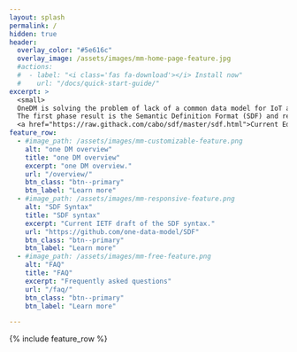 ```yaml
---
layout: splash
permalink: /
hidden: true
header:
  overlay_color: "#5e616c"
  overlay_image: /assets/images/mm-home-page-feature.jpg
  #actions:
  #  - label: "<i class='fas fa-download'></i> Install now"
  #    url: "/docs/quick-start-guide/"
excerpt: >
  <small>
  OneDM is solving the problem of lack of a common data model for IoT and IoT devices. Each IoT standards organization, and many IoT platform vendors, have created their own version of an IoT data model framework, each with a bespoke meta-model and representation language.<br/>
  The first phase result is the Semantic Definition Format (SDF) and related tools and frameworks to manage the contribution of data models from diverse sources, and collection of these data models in a single place.<br/>
  <a href="https://raw.githack.com/cabo/sdf/master/sdf.html">Current Editors version of SDF.</a></small>
feature_row:
  - #image_path: /assets/images/mm-customizable-feature.png
    alt: "one DM overview"
    title: "one DM overview"
    excerpt: "one DM overview."
    url: "/overview/"
    btn_class: "btn--primary"
    btn_label: "Learn more"
  - #image_path: /assets/images/mm-responsive-feature.png
    alt: "SDF Syntax"
    title: "SDF syntax"
    excerpt: "Current IETF draft of the SDF syntax."
    url: "https://github.com/one-data-model/SDF"
    btn_class: "btn--primary"
    btn_label: "Learn more"
  - #image_path: /assets/images/mm-free-feature.png
    alt: "FAQ"
    title: "FAQ"
    excerpt: "Frequently asked questions"
    url: "/faq/"
    btn_class: "btn--primary"
    btn_label: "Learn more"      

---
```


{% include feature_row %}